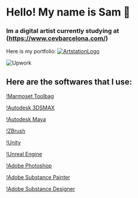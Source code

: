 # Hello! My name is Sam 👋
### Im a digital artist currently studying at (https://www.cevbarcelona.com/)

Here is my portfolio:
[![ArtstationLogo](#13AFF0)](https://www.artstation.com/shmuelidabi)


![Upwork](https://img.shields.io/badge/UpWork-6FDA44?style=for-the-badge&logo=Upwork&logoColor=white)

## Here are the softwares that I use:

[!Marmoset Toolbag]()
<br>

[!Autodesk 3DSMAX]()
<br>

[!Autodesk Maya]()
<br>

[!ZBrush]()
<br>

[!Unity]()
<br>

[!Unreal Engine]()
<br>

[!Adobe Photoshop]()
<br>

[!Adobe Substance Painter]()
<br>

[!Adobe Substance Designer]()
<br>

